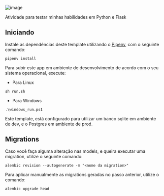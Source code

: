 ![image](https://user-images.githubusercontent.com/49960425/134746779-83f24049-74a6-4fbd-8dbc-85aed032b752.png)

Atividade para testar minhas habilidades em Python e Flask

## Iniciando

Instale as dependências deste template utilizando o [Pipenv](https://pipenv.pypa.io/en/latest/), com o seguinte comando:

```
pipenv install
```

Para subir este app em ambiente de desenvolvimento de acordo com o seu sistema operacional, execute:

- Para Linux

```
sh run.sh
```

- Para Windows

```
.\windows_run.ps1
```

Este template, está configurado para utilizar um banco sqlite em ambiente de dev, e o Postgres em ambiente de prod.

## Migrations

Caso você faça alguma alteração nas models, e queira executar uma migration, utilize o seguinte comando:

```
alembic revision --autogenerate -m "<nome da migration>"
```

Para aplicar manualmente as migrations geradas no passo anterior, utilize o comando:

```
alembic upgrade head
```
